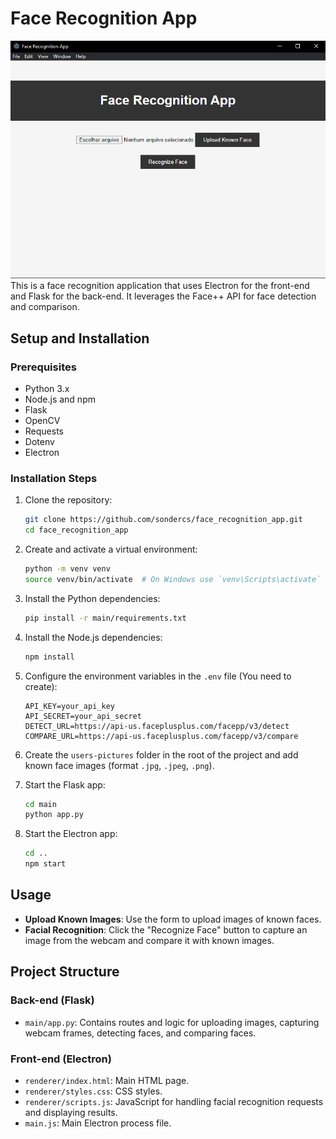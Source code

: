 # Face Recognition App
![Exemple image](ExempleImage.png)
This is a face recognition application that uses Electron for the front-end and Flask for the back-end. It leverages the Face++ API for face detection and comparison.

## Setup and Installation

### Prerequisites

- Python 3.x
- Node.js and npm
- Flask
- OpenCV
- Requests
- Dotenv
- Electron

### Installation Steps

1. Clone the repository:
    ```bash
    git clone https://github.com/sondercs/face_recognition_app.git
    cd face_recognition_app
    ```

2. Create and activate a virtual environment:
    ```bash
    python -m venv venv
    source venv/bin/activate  # On Windows use `venv\Scripts\activate`
    ```

3. Install the Python dependencies:
    ```bash
    pip install -r main/requirements.txt
    ```

4. Install the Node.js dependencies:
    ```bash
    npm install
    ```

5. Configure the environment variables in the `.env` file (You need to create):
    ```plaintext
    API_KEY=your_api_key
    API_SECRET=your_api_secret
    DETECT_URL=https://api-us.faceplusplus.com/facepp/v3/detect
    COMPARE_URL=https://api-us.faceplusplus.com/facepp/v3/compare
    ```

6. Create the `users-pictures` folder in the root of the project and add known face images (format `.jpg`, `.jpeg`, `.png`).

7. Start the Flask app:
    ```bash
    cd main
    python app.py
    ```

8. Start the Electron app:
    ```bash
    cd ..
    npm start
    ```

## Usage

- **Upload Known Images**: Use the form to upload images of known faces.
- **Facial Recognition**: Click the "Recognize Face" button to capture an image from the webcam and compare it with known images.

## Project Structure

### Back-end (Flask)
- `main/app.py`: Contains routes and logic for uploading images, capturing webcam frames, detecting faces, and comparing faces.

### Front-end (Electron)
- `renderer/index.html`: Main HTML page.
- `renderer/styles.css`: CSS styles.
- `renderer/scripts.js`: JavaScript for handling facial recognition requests and displaying results.
- `main.js`: Main Electron process file.
